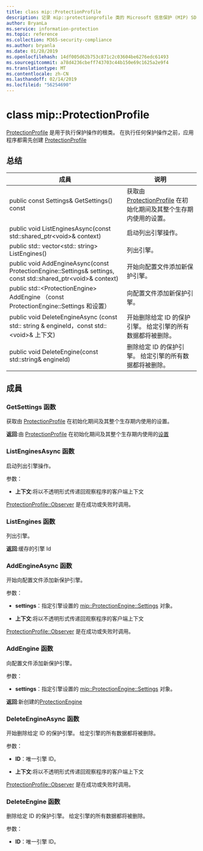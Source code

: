 ```yaml
---
title: class mip::ProtectionProfile
description: 记录 mip::protectionprofile 类的 Microsoft 信息保护 (MIP) SDK。
author: BryanLa
ms.service: information-protection
ms.topic: reference
ms.collection: M365-security-compliance
ms.author: bryanla
ms.date: 01/28/2019
ms.openlocfilehash: 14df005d62b753c871c2c03604be6276edc61493
ms.sourcegitcommit: a78d4236cbeff743703c44b150e69c1625a2e9f4
ms.translationtype: MT
ms.contentlocale: zh-CN
ms.lasthandoff: 02/14/2019
ms.locfileid: "56254690"
---
```

# <a name="class-mipprotectionprofile"></a>class mip::ProtectionProfile 
[ProtectionProfile](class_mip_protectionprofile.md) 是用于执行保护操作的根类。
在执行任何保护操作之前，应用程序都需先创建 [ProtectionProfile](class_mip_protectionprofile.md)
  
## <a name="summary"></a>总结
 成員                        | 说明                                
--------------------------------|---------------------------------------------
public const Settings& GetSettings() const  |  获取由 [ProtectionProfile](class_mip_protectionprofile.md) 在初始化期间及其整个生存期内使用的设置。
public void ListEnginesAsync(const std::shared_ptr\<void\>& context)  |  启动列出引擎操作。
public std:: vector\<std:: string\> ListEngines()  |  列出引擎。
public void AddEngineAsync(const ProtectionEngine::Settings& settings, const std::shared_ptr\<void\>& context)  |  开始向配置文件添加新保护引擎。
public std::\<ProtectionEngine\> AddEngine （const ProtectionEngine::Settings 和设置）  |  向配置文件添加新保护引擎。
public void DeleteEngineAsync (const std:: string & engineId，const std::\<void\>& 上下文)  |  开始删除给定 ID 的保护引擎。 给定引擎的所有数据都将被删除。
public void DeleteEngine(const std::string& engineId)  |  删除给定 ID 的保护引擎。 给定引擎的所有数据都将被删除。
  
## <a name="members"></a>成員
  
### <a name="getsettings-function"></a>GetSettings 函数
获取由 [ProtectionProfile](class_mip_protectionprofile.md) 在初始化期间及其整个生存期内使用的设置。

  
**返回**:由 [ProtectionProfile](class_mip_protectionprofile.md) 在初始化期间及其整个生存期内使用的[设置](class_mip_protectionprofile_settings.md)
  
### <a name="listenginesasync-function"></a>ListEnginesAsync 函数
启动列出引擎操作。

参数：  
* **上下文**:将以不透明形式传递回观察程序的客户端上下文


[ProtectionProfile::Observer](class_mip_protectionprofile_observer.md) 是在成功或失败时调用。
  
### <a name="listengines-function"></a>ListEngines 函数
列出引擎。

  
**返回**:缓存的引擎 Id
  
### <a name="addengineasync-function"></a>AddEngineAsync 函数
开始向配置文件添加新保护引擎。

参数：  
* **settings**：指定引擎设置的 [mip::ProtectionEngine::Settings](class_mip_protectionengine_settings.md) 对象。 


* **上下文**:将以不透明形式传递回观察程序的客户端上下文


[ProtectionProfile::Observer](class_mip_protectionprofile_observer.md) 是在成功或失败时调用。
  
### <a name="addengine-function"></a>AddEngine 函数
向配置文件添加新保护引擎。

参数：  
* **settings**：指定引擎设置的 [mip::ProtectionEngine::Settings](class_mip_protectionengine_settings.md) 对象。



  
**返回**:新创建的[ProtectionEngine](class_mip_protectionengine.md)
  
### <a name="deleteengineasync-function"></a>DeleteEngineAsync 函数
开始删除给定 ID 的保护引擎。 给定引擎的所有数据都将被删除。

参数：  
* **ID**：唯一引擎 ID。 


* **上下文**:将以不透明形式传递回观察程序的客户端上下文


[ProtectionProfile::Observer](class_mip_protectionprofile_observer.md) 是在成功或失败时调用。
  
### <a name="deleteengine-function"></a>DeleteEngine 函数
删除给定 ID 的保护引擎。 给定引擎的所有数据都将被删除。

参数：  
* **ID**：唯一引擎 ID。

